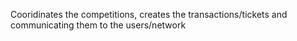 Cooridinates the competitions, creates the transactions/tickets and communicating them to the users/network
